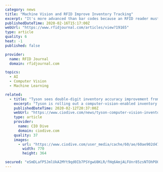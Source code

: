 ```yaml
---
category: news
title: "Machine Vision and RFID Improve Inventory Tracking"
excerpt: "It's more advanced than bar codes because an RFID reader must only be in the range of a tag to read it. In contrast, bar codes require line-of-sight nearness. Computer vision is a subset of artificial intelligence (AI) concerned with teaching computers to get information from images or multidimensional objects. The technology can replace many ..."
publishedDateTime: 2020-02-16T15:17:00Z
webUrl: "https://www.rfidjournal.com/articles/view?19165"
type: article
quality: 6
heat: -1
published: false

provider:
  name: RFID Journal
  domain: rfidjournal.com

topics:
  - AI
  - Computer Vision
  - Machine Learning

related:
  - title: "Tyson sees double-digit inventory accuracy improvement from computer vision"
    excerpt: "Tyson is rolling out a computer-vision-enabled inventory tracking system at facilities where it packs chicken into trays for grocery stores, The Wall Street Journal was first to report. The system can read SKU information and weight, replacing what Tyson described as communication by hand gestures followed by manual inventory entry."
    publishedDateTime: 2020-02-12T20:37:00Z
    webUrl: "https://www.ciodive.com/news/tyson-computer-vision-inventory-management/572201/"
    type: article
    provider:
      name: CIO Dive
      domain: ciodive.com
    quality: 37
    images:
      - url: "https://www.ciodive.com/user_media/cache/60/ae/60ae902d47b93652d4f170aa1086b32c.jpg"
        width: 770
        height: 364

secured: "eSmDLafP5JmlUkA2MYt9qd0Ib7PSYgwU8KLR/fHq6AmjALFUnr85zsNTOhPOQCZdAjZZJW2THaA97nlYEI+6awN3qkIraPBh4acUGfVAE82kcQU//GUTJdqFnCTjEKy2fV87NaLrTT6JCz9jjDBGd7WTn6KKHms6CCE6GQRlunU4zFi6RxeEndTLhb05pMEl6VPwk5+2lw1peWfRwD37kKgIRcmCkkpUOEy3SJ+BkZXEz6UxfWZvnyn6ua9ErsroPoVRjBKZMhEZ3VHBqBuzLH1ndyFzwyVehsfokSl39imNh/r1v7eQcrs+1Ofazv37dWEVR0BugGrEGAzEAddsP8qnUCK2lvUzouj3Sg28Y5ltZyq8r8bgxJf71Cmh9TcFs+b3jJXXOFfUdp416Q23vwoJFBLxOoSVOxoxNChYoXBYwov2YCpolIJRtsKiKZGWDCMqTJ0ZcPjTYu4lKzb5E4iT5qMnjIqJbmAo8Z/6xOo=;r9askXtRylc/Zelh1StheA=="
---
```


